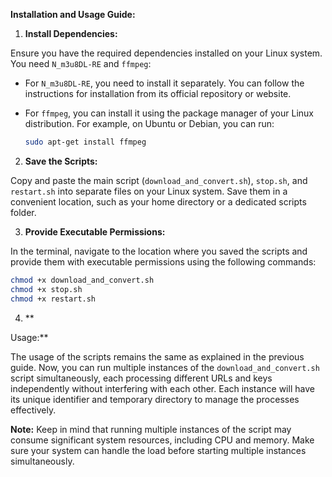 **Installation and Usage Guide:**

1. **Install Dependencies:**

Ensure you have the required dependencies installed on your Linux system. You need `N_m3u8DL-RE` and `ffmpeg`:

- For `N_m3u8DL-RE`, you need to install it separately. You can follow the instructions for installation from its official repository or website.

- For `ffmpeg`, you can install it using the package manager of your Linux distribution. For example, on Ubuntu or Debian, you can run:

  ```bash
  sudo apt-get install ffmpeg
  ```

2. **Save the Scripts:**

Copy and paste the main script (`download_and_convert.sh`), `stop.sh`, and `restart.sh` into separate files on your Linux system. Save them in a convenient location, such as your home directory or a dedicated scripts folder.

3. **Provide Executable Permissions:**

In the terminal, navigate to the location where you saved the scripts and provide them with executable permissions using the following commands:

```bash
chmod +x download_and_convert.sh
chmod +x stop.sh
chmod +x restart.sh
```

4. **

Usage:**

The usage of the scripts remains the same as explained in the previous guide. Now, you can run multiple instances of the `download_and_convert.sh` script simultaneously, each processing different URLs and keys independently without interfering with each other. Each instance will have its unique identifier and temporary directory to manage the processes effectively.

**Note:** Keep in mind that running multiple instances of the script may consume significant system resources, including CPU and memory. Make sure your system can handle the load before starting multiple instances simultaneously.
